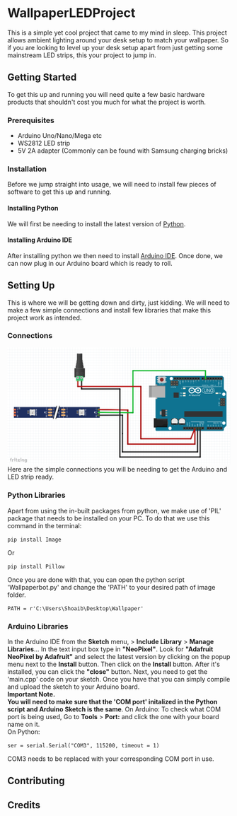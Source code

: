 # WallpaperLEDProject
This is a simple yet cool project that came to my mind in sleep. This project allows ambient lighting around your desk setup to match your wallpaper. So if you are looking to level up your desk setup apart from just getting some mainstream LED strips, this your project to jump in. 
## Getting Started
To get this up and running you will need quite a few basic hardware products that shouldn't cost you much for what the project is worth.
### Prerequisites
* Arduino Uno/Nano/Mega etc
* WS2812 LED strip
* 5V 2A adapter (Commonly can be found with Samsung charging bricks)

### Installation 
Before we jump straight into usage, we will need to install few pieces  of software to get this up and running. 

#### Installing Python
We will first be needing to install the latest version of [Python](https://www.python.org/downloads/).
#### Installing Arduino IDE
After installing python we then need to install [Arduino IDE](https://www.arduino.cc/en/Main/Software/).
Once done, we can now plug in our Arduino board which is ready to roll. 
## Setting Up
This is where we will be getting down and dirty, just kidding. We will need to make a few simple connections and install few libraries that make this project work as intended.
### Connections
![ALT](/Ledsetup.PNG)<br>
Here are the simple connections you will be needing to get the Arduino and LED strip ready.
### Python Libraries
Apart from using the in-built packages from python, we make use of 'PIL' package that needs to be installed on your PC. To do that we use this command in the terminal:
~~~
pip install Image
~~~
Or 
~~~
pip install Pillow
~~~
Once you are done with that, you can open the python script 'Wallpaperbot.py' and change the 'PATH' to your desired path of image folder.
~~~
PATH = r'C:\Users\Shoaib\Desktop\Wallpaper'
~~~
### Arduino Libraries
In the Arduino IDE from the __Sketch__ menu, > __Include Library__ > __Manage Libraries__...  In the text input box type in __"NeoPixel"__. Look for __"Adafruit NeoPixel by Adafruit"__ and select the latest version by clicking on the popup menu next to the __Install__ button. Then click on the __Install__ button. After it's installed, you can click the __"close"__ button. Next, you need to get the 'main.cpp' code on your sketch. Once you have that you can simply compile and upload the sketch to your Arduino board.<br> 
__Important Note. <br>You will need to make sure that the 'COM port' initalized in the Python script and Arduino Sketch is the same__.
On Arduino:
To check what COM port is being used, Go to __Tools__ > __Port:__ and click the one with your board name on it. <br>
On Python:
~~~
ser = serial.Serial("COM3", 115200, timeout = 1)
~~~
COM3 needs to be replaced with your corresponding COM port in use.

## Contributing

## Credits